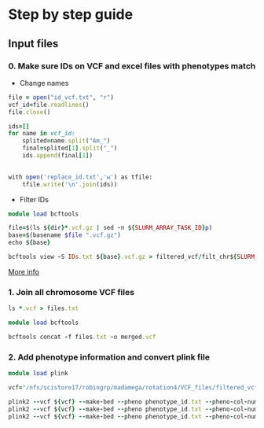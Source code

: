 # Step by step guide

## Input files

### 0. Make sure IDs on VCF and excel files with phenotypes match
- Change names
```ruby
file = open("id_vcf.txt", "r")
vcf_id=file.readlines()
file.close()

ids=[]
for name in vcf_id:    
    splited=name.split("Am_")
    final=splited[1].split("_")
    ids.append(final[1])
    

with open('replace_id.txt','w') as tfile:
	tfile.write('\n'.join(ids))
```
- Filter IDs
```ruby
module load bcftools

file=$(ls ${dir}*.vcf.gz | sed -n ${SLURM_ARRAY_TASK_ID}p)
base=$(basename $file ".vcf.gz")
echo ${base}

bcftools view -S IDs.txt ${base}.vcf.gz > filtered_vcf/filt_chr${SLURM_ARRAY_TASK_ID}.vcf
```
[More info](01Gemma_intro.md)

### 1. Join all chromosome VCF files 
```ruby
ls *.vcf > files.txt

module load bcftools

bcftools concat -f files.txt -o merged.vcf
```
### 2. Add phenotype information and convert plink file
```ruby
module load plink

vcf="/nfs/scistore17/robingrp/madamega/rotation4/VCF_files/filtered_vcf/merged.vcf"

plink2 --vcf ${vcf} --make-bed --pheno phenotype_id.txt --pheno-col-nums 4 --out pheno/merged/plink_yellow
plink2 --vcf ${vcf} --make-bed --pheno phenotype_id.txt --pheno-col-nums 5 --out pheno/merged/plink_venation
plink2 --vcf ${vcf} --make-bed --pheno phenotype_id.txt --pheno-col-nums 6 --out pheno/merged/plink_class
```
